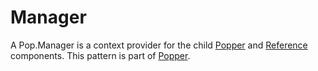 # Manager

A Pop.Manager is a context provider for the child [Popper](./Popper.md) and [Reference](./Reference.md) components. This pattern is part of [Popper](../Popper).
